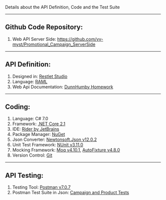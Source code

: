 Details about the API Definition, Code and the Test Suite

---------------------------------------------------------------------------------
Github Code Repository:
---------------------------------------------------------------------------------

1. Web API Server Side: https://github.com/vv-myst/Promotional_Campaign_ServerSide



---------------------------------------------------------------------------------
API Definition:
---------------------------------------------------------------------------------

1. Designed in: [Restlet Studio](https://studio.restlet.com/)
2. Language: [RAML](https://raml.org/)
3. Web Api Documentation: [DunnHumby Homework](https://promotionalcampaign.restlet.io/)



---------------------------------------------------------------------------------
Coding:
---------------------------------------------------------------------------------

1. Language: C# 7.0
2. Framework: [.NET Core 2.1](https://dotnet.github.io/)
3. IDE: [Rider by JetBrains](https://www.jetbrains.com/rider/)
4. Package Manager: [NuGet](https://www.nuget.org/)
5. Json Converter: [Newtonsoft.Json v12.0.2](https://www.newtonsoft.com/json)
6. Unit Test Framework: [NUnit v3.11.0](http://nunit.org/)
7. Mocking Framework: [Moq v4.10.1](https://github.com/moq), [AutoFixture v4.8.0](https://github.com/AutoFixture/AutoFixture)
8. Version Control: [Git](https://github.com/)



---------------------------------------------------------------------------------
API Testing:
---------------------------------------------------------------------------------

1. Testing Tool: [Postman v7.0.7](https://www.getpostman.com/)
2. Postman Test Suite in Json: [Campaign and Product Tests](https://github.com/vv-myst/Promotional_Campaign_ServerSide/tree/master/PostmanTestSuite)

